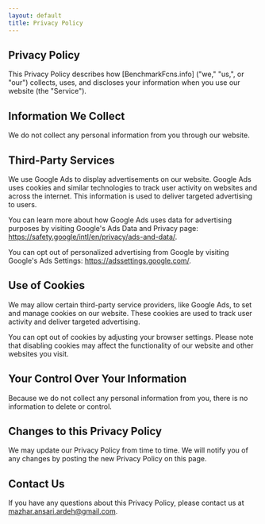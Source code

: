 ```yaml
---
layout: default
title: Privacy Policy
---
```

<h2>Privacy Policy</h2>
This Privacy Policy describes how [BenchmarkFcns.info] ("we," "us,", or "our") collects, uses, and discloses your information when you use our website (the "Service").

## Information We Collect

We do not collect any personal information from you through our website.

## Third-Party Services

We use Google Ads to display advertisements on our website. Google Ads uses cookies and similar technologies to track user activity on websites and across the internet. This information is used to deliver targeted advertising to users.

You can learn more about how Google Ads uses data for advertising purposes by visiting Google's Ads Data and Privacy page: https://safety.google/intl/en/privacy/ads-and-data/.

You can opt out of personalized advertising from Google by visiting Google's Ads Settings: https://adssettings.google.com/.

## Use of Cookies

We may allow certain third-party service providers, like Google Ads, to set and manage cookies on our website. These cookies are used to track user activity and deliver targeted advertising.

You can opt out of cookies by adjusting your browser settings.  Please note that disabling cookies may affect the functionality of our website and other websites you visit.

## Your Control Over Your Information

Because we do not collect any personal information from you, there is no information to delete or control.

## Changes to this Privacy Policy

We may update our Privacy Policy from time to time. We will notify you of any changes by posting the new Privacy Policy on this page.

## Contact Us

If you have any questions about this Privacy Policy, please contact us at mazhar.ansari.ardeh@gmail.com.